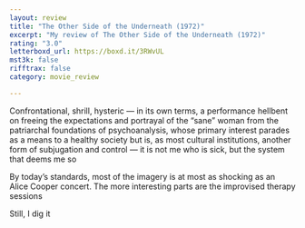 ```yaml
---
layout: review
title: "The Other Side of the Underneath (1972)"
excerpt: "My review of The Other Side of the Underneath (1972)"
rating: "3.0"
letterboxd_url: https://boxd.it/3RWvUL
mst3k: false
rifftrax: false
category: movie_review

---
```


Confrontational, shrill, hysteric — in its own terms, a performance hellbent on freeing the expectations and portrayal of the “sane” woman from the patriarchal foundations of psychoanalysis, whose primary interest parades as a means to a healthy society but is, as most cultural institutions, another form of subjugation and control — it is not me who is sick, but the system that deems me so

By today’s standards, most of the imagery is at most as shocking as an Alice Cooper concert. The more interesting parts are the improvised therapy sessions

Still, I dig it